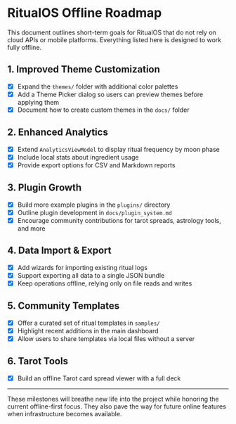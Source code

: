 # RitualOS Offline Roadmap

This document outlines short-term goals for RitualOS that do not rely on cloud APIs or mobile platforms. Everything listed here is designed to work fully offline.

## 1. Improved Theme Customization
- [x] Expand the `themes/` folder with additional color palettes
- [x] Add a Theme Picker dialog so users can preview themes before applying them
- [x] Document how to create custom themes in the `docs/` folder

## 2. Enhanced Analytics
- [x] Extend `AnalyticsViewModel` to display ritual frequency by moon phase
- [x] Include local stats about ingredient usage
- [x] Provide export options for CSV and Markdown reports

## 3. Plugin Growth
- [x] Build more example plugins in the `plugins/` directory
- [x] Outline plugin development in `docs/plugin_system.md`
- [x] Encourage community contributions for tarot spreads, astrology tools, and more

## 4. Data Import & Export
- [x] Add wizards for importing existing ritual logs
- [x] Support exporting all data to a single JSON bundle
- [x] Keep operations offline, relying only on file reads and writes

## 5. Community Templates
- [x] Offer a curated set of ritual templates in `samples/`
- [x] Highlight recent additions in the main dashboard
- [x] Allow users to share templates via local files without a server

## 6. Tarot Tools
- [x] Build an offline Tarot card spread viewer with a full deck

---
These milestones will breathe new life into the project while honoring the current offline-first focus. They also pave the way for future online features when infrastructure becomes available.
